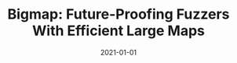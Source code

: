 ---
title: "Bigmap: Future-Proofing Fuzzers With Efficient Large Maps"
date: 2021-01-01
venue: "51st Annual IEEE/IFIP International Conference on Dependable Systems and Networks, DSN 2021, Taipei, Taiwan, June 21-24, 2021"
paperurl: https://doi.org/10.1109/DSN48987.2021.00062
authors: "Alif Ahmed, Jason D Hiser, Anh NguyenTuong, Jack W Davidson and Kevin Skadron"
---